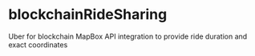# blockchainRideSharing
Uber for blockchain
MapBox API integration to provide ride duration and exact coordinates
